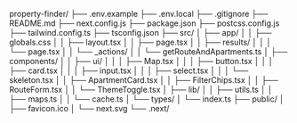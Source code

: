 property-finder/
├── .env.example
├── .env.local
├── .gitignore
├── README.md
├── next.config.js
├── package.json
├── postcss.config.js
├── tailwind.config.ts
├── tsconfig.json
├── src/
│ ├── app/
│ │ ├── globals.css
│ │ ├── layout.tsx
│ │ ├── page.tsx
│ │ ├── results/
│ │ │ └── page.tsx
│ │ └── \_actions/
│ │ └── getRouteAndApartments.ts
│ ├── components/
│ │ ├── ui/
│ │ │ ├── Map.tsx
│ │ │ ├── button.tsx
│ │ │ ├── card.tsx
│ │ │ ├── input.tsx
│ │ │ ├── select.tsx
│ │ │ └── skeleton.tsx
│ │ ├── ApartmentCard.tsx
│ │ ├── FilterChips.tsx
│ │ ├── RouteForm.tsx
│ │ └── ThemeToggle.tsx
│ ├── lib/
│ │ ├── utils.ts
│ │ ├── maps.ts
│ │ └── cache.ts
│ └── types/
│ └── index.ts
├── public/
│ ├── favicon.ico
│ └── next.svg
└── .next/
